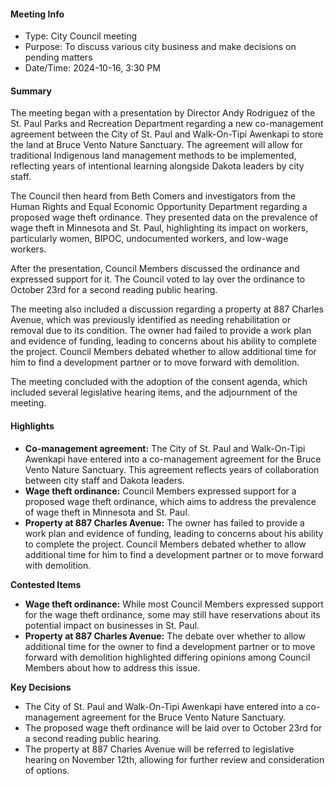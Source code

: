 ---
---

#### Meeting Info
* Type: City Council meeting
* Purpose: To discuss various city business and make decisions on pending matters
* Date/Time: 2024-10-16, 3:30 PM

#### Summary
The meeting began with a presentation by Director Andy Rodriguez of the St. Paul Parks and Recreation Department regarding a new co-management agreement between the City of St. Paul and Walk-On-Tipi Awenkapi to store the land at Bruce Vento Nature Sanctuary. The agreement will allow for traditional Indigenous land management methods to be implemented, reflecting years of intentional learning alongside Dakota leaders by city staff.

The Council then heard from Beth Comers and investigators from the Human Rights and Equal Economic Opportunity Department regarding a proposed wage theft ordinance. They presented data on the prevalence of wage theft in Minnesota and St. Paul, highlighting its impact on workers, particularly women, BIPOC, undocumented workers, and low-wage workers.

After the presentation, Council Members discussed the ordinance and expressed support for it. The Council voted to lay over the ordinance to October 23rd for a second reading public hearing.

The meeting also included a discussion regarding a property at 887 Charles Avenue, which was previously identified as needing rehabilitation or removal due to its condition. The owner had failed to provide a work plan and evidence of funding, leading to concerns about his ability to complete the project. Council Members debated whether to allow additional time for him to find a development partner or to move forward with demolition.

The meeting concluded with the adoption of the consent agenda, which included several legislative hearing items, and the adjournment of the meeting.

#### Highlights

* **Co-management agreement:** The City of St. Paul and Walk-On-Tipi Awenkapi have entered into a co-management agreement for the Bruce Vento Nature Sanctuary. This agreement reflects years of collaboration between city staff and Dakota leaders.
* **Wage theft ordinance:** Council Members expressed support for a proposed wage theft ordinance, which aims to address the prevalence of wage theft in Minnesota and St. Paul.
* **Property at 887 Charles Avenue:** The owner has failed to provide a work plan and evidence of funding, leading to concerns about his ability to complete the project. Council Members debated whether to allow additional time for him to find a development partner or to move forward with demolition.

**Contested Items**

* **Wage theft ordinance:** While most Council Members expressed support for the wage theft ordinance, some may still have reservations about its potential impact on businesses in St. Paul.
* **Property at 887 Charles Avenue:** The debate over whether to allow additional time for the owner to find a development partner or to move forward with demolition highlighted differing opinions among Council Members about how to address this issue.

**Key Decisions**

* The City of St. Paul and Walk-On-Tipi Awenkapi have entered into a co-management agreement for the Bruce Vento Nature Sanctuary.
* The proposed wage theft ordinance will be laid over to October 23rd for a second reading public hearing.
* The property at 887 Charles Avenue will be referred to legislative hearing on November 12th, allowing for further review and consideration of options.

